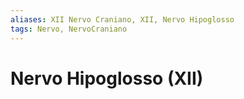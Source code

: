 ```yaml
---
aliases: XII Nervo Craniano, XII, Nervo Hipoglosso
tags: Nervo, NervoCraniano
---
```

# Nervo Hipoglosso (XII)